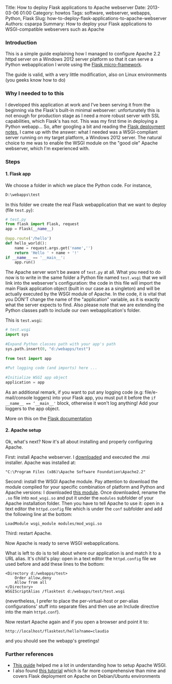﻿Title: How to deploy Flask applications to Apache webserver
Date: 2013-03-06 01:00
Category: howtos
Tags: software, webserver, webapps, Python, Flask
Slug: how-to-deploy-flask-applications-to-apache-webserver
Authors: csparpa
Summary: How to deploy your Flask applications to WSGI-compatible webservers such as Apache

### Introduction
This is a simple guide explaining how I managed to configure Apache 2.2 httpd server on a Windows 2012 server platform so that it can serve a Python webapplication I wrote using the [Flask micro-framework](http://flask.pocoo.org/).  

The guide is valid, with a very little modification, also on Linux environments (you geeks know how to do)

### Why I needed to to this

I developed this application at work and I‘ve been serving it from the beginning via the Flask's built-in minimal webserver: unfortunately this  is not enough for production stage as I need a more robust server with SSL capabilities, which Flask's has not. This was my first time in deploying a Python webapp... So, after googling a bit and reading the [Flask deployment notes](http://flask.pocoo.org/docs/deploying/), I came up with the answer: what I needed was a WSGI-compliant server running on my target platform, a Windows 2012 server. The natural choice to me was to enable the WSGI module on the "good ole" Apache webserver, which I'm experienced with.

### Steps

#### 1. Flask app

We choose a folder in which we place the Python code. For instance,  

```cmd
D:\webapps\test
```

In this folder we create the real Flask webapplication that we want to deploy (file `test.py`):  

```python
# test.py
from flask import Flask, request
app = Flask(__name__)
 
@app.route('/hello')
def hello_world():
    name = request.args.get('name','')
    return 'Hello ' + name + '!'
if __name__ == '__main__':
    app.run()
```

The Apache server won't be aware of `test.py` at all. What you need to do now is to write in the same folder a Python file named `test.wsgi` that we will link into the webserver's configuration: the code in this file will import the main Flask application object (built in our case as a singleton) and will be actually executed by the WSGI module of Apache. In the code, it is vital that you DON'T change the name of the "application" variable, as it is exactly what the server expects to find. Also please note that we are extending the Python classes path to include our own webapplication's folder.  

This is `test.wsgi`:

```python
# test.wsgi
import sys
 
#Expand Python classes path with your app's path
sys.path.insert(0, "d:/webapps/test")
 
from test import app
 
#Put logging code (and imports) here ...
 
#Initialize WSGI app object
application = app
```

As an additional remark, if you want to put any logging code (e.g: file/e-mail/console loggers) into your Flask app, you must put it before the `if __name__ == ‘__main__'` block, otherwise it won't log anything! Add your loggers to the app object.  

More on this on the [Flask documentation](http://flask.pocoo.org/docs/0.10/api/#flask.Flask.logger)

#### 2. Apache setup

Ok, what's next? Now it's all about installing and properly configuring Apache.

First: install Apache webserver. I [downloaded](http://apache.panu.it//httpd/binaries/win32/httpd-2.2.22-win32-x86-openssl-0.9.8t.msi) and executed the .msi installer. Apache was installed at:

```text
"C:\Program Files (x86)\Apache Software Foundation\Apache2.2"
```

Second: install the WSGI Apache module. Pay attention to download the module compiled for your specific combination of platform and Python and Apache versions: I downloaded [this module](https://code.google.com/p/modwsgi/downloads/detail?name=mod_wsgi-win32-ap22py27-3.3.so). Once downloaded, rename the `.so` file into `mod_wsgi.so` and put it under the `modules` subfolder of your Apache installation folder. Then you have to tell Apache to use it: open in a text editor the `httpd.config` file which is under the `conf` subfolder and add the following line at the bottom:  

```text
LoadModule wsgi_module modules/mod_wsgi.so
```

Third: restart Apache.

Now Apache is ready to serve WSGI webapplications.  

What is left to do is to tell about where our application is and match it to a URL alias. It's child's play: open in a text editor the `httpd.config` file we used before and add these lines to the bottom:  

```text
<Directory d:/webapps/test>
    Order allow,deny
    Allow from all
</Directory>
WSGIScriptAlias /flasktest d:/webapps/test/test.wsgi
```

(nevertheless, I prefer to place the per-virtual-host or per-alias configurations' stuff into separate files and then use an Include directive into the main `httpd.conf`).  

Now restart Apache again and if you open a browser and point it to:

```text
http://localhost/flasktest/hello?name=claudio
```

and you should see the webapp's greetings!

### Further references
- [This guide](https://code.google.com/p/modwsgi/wiki/QuickConfigurationGuide) helped me a lot in understanding how to setup Apache WSGI.
- I also found [this tutorial](https://beagle.whoi.edu/redmine/projects/ibt/wiki/Deploying_Flask_Apps_with_Apache_and_Mod_WSGI?version=3) which is far more comprehensive than mine and covers Flask deployment on Apache on Debian/Ubuntu environments